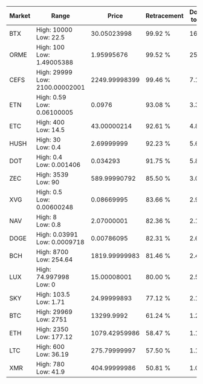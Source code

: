 | Market | Range | Price| Retracement | Doubles to 50% |
| --- | --- | --- | --- | --- |
| BTX | High: 10000<br />Low: 22.5 | 30.05023998 | 99.92 % | 166.76 |
| ORME | High: 100<br />Low: 1.49005388 | 1.95995676 | 99.52 % | 25.89 |
| CEFS | High: 29999<br />Low: 2100.00002001 | 2249.99998399 | 99.46 % | 7.13 |
| ETN | High: 0.59<br />Low: 0.06100005 | 0.0976 | 93.08 % | 3.34 |
| ETC | High: 400<br />Low: 14.5 | 43.00000214 | 92.61 % | 4.82 |
| HUSH | High: 30<br />Low: 0.4 | 2.69999999 | 92.23 % | 5.63 |
| DOT | High: 0.4<br />Low: 0.001406 | 0.034293 | 91.75 % | 5.85 |
| ZEC | High: 3539<br />Low: 90 | 589.99990792 | 85.50 % | 3.08 |
| XVG | High: 0.5<br />Low: 0.00600248 | 0.08669995 | 83.66 % | 2.92 |
| NAV | High: 8<br />Low: 0.8 | 2.07000001 | 82.36 % | 2.13 |
| DOGE | High: 0.03991<br />Low: 0.0009718 | 0.00786095 | 82.31 % | 2.60 |
| BCH | High: 8700<br />Low: 254.64 | 1819.99999983 | 81.46 % | 2.46 |
| LUX | High: 74.997998<br />Low: 0 | 15.00008001 | 80.00 % | 2.50 |
| SKY | High: 103.5<br />Low: 1.71 | 24.99999893 | 77.12 % | 2.10 |
| BTC | High: 29969<br />Low: 2751 | 13299.9992 | 61.24 % | 1.23 |
| ETH | High: 2350<br />Low: 177.12 | 1079.42959986 | 58.47 % | 1.17 |
| LTC | High: 600<br />Low: 36.19 | 275.79999997 | 57.50 % | 1.15 |
| XMR | High: 780<br />Low: 41.9 | 404.99999986 | 50.81 % | 1.01 |
